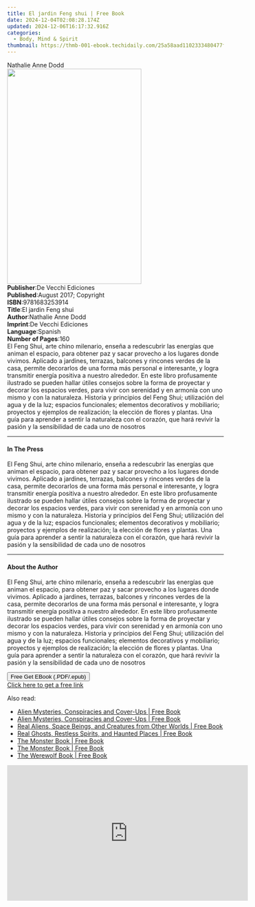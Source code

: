 ```yaml
---
title: El jardin Feng shui | Free Book
date: 2024-12-04T02:08:28.174Z
updated: 2024-12-06T16:17:32.916Z
categories:
  - Body, Mind & Spirit
thumbnail: https://thmb-001-ebook.techidaily.com/25a58aad1102333480477fd382364c42d87814923c23dd3257bfef7f8cf7219b.jpg
---
```

<main id="book-container">
  <div class="flex flex-col">
    <div class="book-brief flex-1 py-6 px-4 sm:p-6 md:py-10 md:px-8">
      <!-- brief-->
      <div class="book-brief-main">Nathalie Anne Dodd</div>
    </div>
    <div
      class="book-meta-info flex-1 grid gap-4 col-start-1 col-end-3 row-start-1 sm:mb-6 sm:grid-cols-4 lg:gap-6 lg:col-start-2 lg:row-end-6 lg:row-span-6 lg:mb-0"
    >
      <div
        class="book-meta-info-left place-content-center mt-4 p-4 text-sm leading-6 col-start-2 col-span-2 dark:text-slate-400"
      >
        <img
          class="w-full h-500 object-cover rounded-lg sm:h-255 sm:col-span-2 lg:col-span-full"
          src="https://img-001-ebook.techidaily.com/aad1f7daa43046c023ddf25433bd0c62d904d9a2246a5101b14a791bec76bd43.jpg"
          alt=""
          width="312"
          height="500"
        />
      </div>
      <div
        class="book-meta-info-right mt-2 col-start-1 row-start-2 col-span-3 self-center"
      >
        <!-- meta data  -->
        <div class="flex flex-col px-4 md:px-8">
          <div class="flex-1">
            <strong>Publisher</strong>:<span class="px-2"
              >De Vecchi Ediciones</span
            >
          </div>
          <div class="flex-1">
            <strong>Published</strong>:<span class="px-2"
              >August 2017; Copyright</span
            >
          </div>
          <div class="flex-1">
            <strong>ISBN</strong>:<span class="px-2">9781683253914</span>
          </div>
          <div class="flex-1">
            <strong>Title</strong>:<span class="px-2">El jardin Feng shui</span>
          </div>
          <div class="flex-1">
            <strong>Author</strong>:<span class="px-2">Nathalie Anne Dodd</span>
          </div>
          <div class="flex-1">
            <strong>Imprint</strong>:<span class="px-2"
              >De Vecchi Ediciones</span
            >
          </div>
          <div class="flex-1">
            <strong>Language</strong>:<span class="px-2">Spanish</span>
          </div>
          <div class="flex-1">
            <strong>Number of Pages</strong>:<span class="px-2">160</span>
          </div>
        </div>
      </div>
    </div>
    <div class="book-description flex-1 py-6 px-4 sm:p-6 md:py-10 md:px-8">
      <div class="book-description-main">
        <div accordion-content="" id="description">
          El Feng Shui, arte chino milenario, enseña a redescubrir las energías
          que animan el espacio, para obtener paz y sacar provecho a los lugares
          donde vivimos. Aplicado a jardines, terrazas, balcones y rincones
          verdes de la casa, permite decorarlos de una forma más personal e
          interesante, y logra transmitir energía positiva a nuestro alrededor.
          En este libro profusamente ilustrado se pueden hallar útiles consejos
          sobre la forma de proyectar y decorar los espacios verdes, para vivir
          con serenidad y en armonía con uno mismo y con la naturaleza. Historia
          y principios del Feng Shui; utilización del agua y de la luz; espacios
          funcionales; elementos decorativos y mobiliario; proyectos y ejemplos
          de realización; la elección de flores y plantas. Una guía para
          aprender a sentir la naturaleza con el corazón, que hará revivir la
          pasión y la sensibilidad de cada uno de nosotros
        </div>
      </div>
    </div>
    <div class="book-excerpts flex-1 py-6 px-4 sm:p-6 md:py-10 md:px-8">
      <!-- excerpts-->
      <div class="book-excerpts-main">
        <hr />
        <h4 class="placeholder placeholder-heading">
          <span>In The Press</span>
        </h4>
        <p>
          El Feng Shui, arte chino milenario, enseña a redescubrir las energías
          que animan el espacio, para obtener paz y sacar provecho a los lugares
          donde vivimos. Aplicado a jardines, terrazas, balcones y rincones
          verdes de la casa, permite decorarlos de una forma más personal e
          interesante, y logra transmitir energía positiva a nuestro alrededor.
          En este libro profusamente ilustrado se pueden hallar útiles consejos
          sobre la forma de proyectar y decorar los espacios verdes, para vivir
          con serenidad y en armonía con uno mismo y con la naturaleza. Historia
          y principios del Feng Shui; utilización del agua y de la luz; espacios
          funcionales; elementos decorativos y mobiliario; proyectos y ejemplos
          de realización; la elección de flores y plantas. Una guía para
          aprender a sentir la naturaleza con el corazón, que hará revivir la
          pasión y la sensibilidad de cada uno de nosotros
        </p>
      </div>
    </div>
    <div class="book-about-author flex-1 py-6 px-4 sm:p-6 md:py-10 md:px-8">
      <!-- about author-->
      <div class="book-main-author-main">
        <hr />
        <h4 class="placeholder placeholder-heading">
          <span>About the Author</span>
        </h4>
        <p>
          El Feng Shui, arte chino milenario, enseña a redescubrir las energías
          que animan el espacio, para obtener paz y sacar provecho a los lugares
          donde vivimos. Aplicado a jardines, terrazas, balcones y rincones
          verdes de la casa, permite decorarlos de una forma más personal e
          interesante, y logra transmitir energía positiva a nuestro alrededor.
          En este libro profusamente ilustrado se pueden hallar útiles consejos
          sobre la forma de proyectar y decorar los espacios verdes, para vivir
          con serenidad y en armonía con uno mismo y con la naturaleza. Historia
          y principios del Feng Shui; utilización del agua y de la luz; espacios
          funcionales; elementos decorativos y mobiliario; proyectos y ejemplos
          de realización; la elección de flores y plantas. Una guía para
          aprender a sentir la naturaleza con el corazón, que hará revivir la
          pasión y la sensibilidad de cada uno de nosotros
        </p>
      </div>
    </div>
    <div class="book-free-get flex-1 py-6 px-4 sm:p-6 md:py-10 md:px-8">
      <button
        id="btn-free-get"
        class="bg-blue-500 hover:bg-blue-700 text-white font-bold py-2 px-4 rounded"
      >
        Free Get EBook (.PDF/.epub)
      </button>
      <div id="countdown-display" class="px-2 text-lg mt-2"></div>
      <a
        id="free-link"
        class="hidden bg-blue-500 hover:bg-blue-700 text-white font-bold py-2 px-4 rounded"
        href="https://www.ebooks.com/en-us/book/95841442/el-jardin-feng-shui/nathalie-anne-dodd/"
        target="_blank"
        >Click here to get a free link</a
      >
    </div>
    <script>
      let countdownTime = 0;
      let countdownInterval = null;
      document
        .getElementById('btn-free-get')
        .addEventListener('click', startCountdown);
      function startCountdown() {
        countdownTime = new Date().getTime() + 60000 * 3;
        countdownInterval = setInterval(updateCountdown, 1000);
        document.getElementById('btn-free-get').disabled = true;
        document
          .getElementById('btn-free-get')
          .classList.add('bg-gray-500', 'cursor-not-allowed');
      }
      function updateCountdown() {
        let currentTime = new Date().getTime();
        let timeLeft = countdownTime - currentTime;
        let secondsLeft = Math.floor(timeLeft / 1000);
        document.getElementById('countdown-display').innerHTML =
          `Remaining time: ${secondsLeft} seconds.`;
        if (secondsLeft <= 0) {
          clearInterval(countdownInterval);
          document.getElementById('btn-free-get').classList.add('hidden');
          document.getElementById('free-link').classList.remove('hidden');
          document.getElementById('countdown-display').innerHTML = '';
        }
      }
    </script>
  </div>
</main>

<ins class="adsbygoogle"
      style="display:block"
      data-ad-client="ca-pub-7571918770474297"
      data-ad-slot="8358498916"
      data-ad-format="auto"
      data-full-width-responsive="true"></ins>
    

<span class="atpl-alsoreadstyle">Also read:</span>
<div><ul>
<li><a href="https://novels-ebooks.techidaily.com/96489639-9781578594658-alien-mysteries-conspiracies-and-cover-ups/"><u>Alien Mysteries, Conspiracies and Cover-Ups | Free Book</u></a></li>
<li><a href="https://novels-ebooks.techidaily.com/96489651-9781578594665-alien-mysteries-conspiracies-and-cover-ups/"><u>Alien Mysteries, Conspiracies and Cover-Ups | Free Book</u></a></li>
<li><a href="https://novels-ebooks.techidaily.com/96489643-9781578593668-real-aliens-space-beings-and-creatures-from-other-worlds/"><u>Real Aliens, Space Beings, and Creatures from Other Worlds | Free Book</u></a></li>
<li><a href="https://novels-ebooks.techidaily.com/96489645-9781578594221-real-ghosts-restless-spirits-and-haunted-places/"><u>Real Ghosts, Restless Spirits, and Haunted Places | Free Book</u></a></li>
<li><a href="https://novels-ebooks.techidaily.com/96489632-9781578596294-the-monster-book/"><u>The Monster Book | Free Book</u></a></li>
<li><a href="https://novels-ebooks.techidaily.com/96489644-9781578596287-the-monster-book/"><u>The Monster Book | Free Book</u></a></li>
<li><a href="https://novels-ebooks.techidaily.com/96489642-9781578593781-the-werewolf-book/"><u>The Werewolf Book | Free Book</u></a></li>
</ul></div>

<!-- affiliate ads begin -->
<iframe width="560" height="315" src="https://www.youtube.com/embed/aoMiYpYiFZs?si=qvYvGytDD17fvSXO" title="YouTube video player" frameborder="0" allow="accelerometer; autoplay; clipboard-write; encrypted-media; gyroscope; picture-in-picture; web-share" referrerpolicy="strict-origin-when-cross-origin" allowfullscreen></iframe>
<!-- affiliate ads end -->

